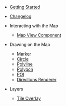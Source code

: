 - [Getting Started](/ "Map4dMap React Native")
- [Changelog](changelog.md)

- Interacting with the Map
  - [Map View Component](guides/mapview.md)

- Drawing on the Map
  - [Marker](guides/marker.md)
  - [Circle](guides/circle.md)
  - [Polyline](guides/polyline.md)
  - [Polygon](guides/polygon.md)
  - [POI](guides/poi.md)
  - [Directions Renderer](guides/directions-renderer.md)

- Layers
  - [Tile Overlay](guides/tile-overlay.md)